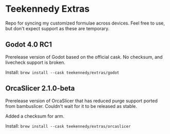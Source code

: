 # Teekennedy Extras

Repo for syncing my customized formulae across devices.
Feel free to use, but don't expect support as these are temporary.

## Godot 4.0 RC1

Prerelease version of Godot based on the official cask. No checksum, and livecheck support is broken.

Install: `brew install --cask teekennedy/extras/godot`

## OrcaSlicer 2.1.0-beta

Prerelease version of OrcaSlicer that has reduced purge support ported from bambuslicer. Couldn't wait for it to be released as stable.

Added a checksum for arm.

Install: `brew install --cask teekennedy/extras/orcaslicer`
